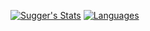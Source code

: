 [![Sugger's Stats](https://github-readme-stats.vercel.app/api?username=sugger25e&show_icons=true&theme=tokyonight&border_radius=12&hide=issues)](#)
[![Languages](https://github-readme-stats.vercel.app/api/top-langs/?username=sugger25e&theme=tokyonight)](#)
